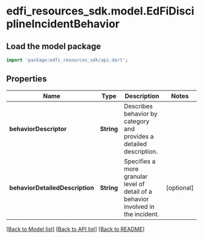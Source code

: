 # edfi_resources_sdk.model.EdFiDisciplineIncidentBehavior

## Load the model package
```dart
import 'package:edfi_resources_sdk/api.dart';
```

## Properties
Name | Type | Description | Notes
------------ | ------------- | ------------- | -------------
**behaviorDescriptor** | **String** | Describes behavior by category and provides a detailed description. | 
**behaviorDetailedDescription** | **String** | Specifies a more granular level of detail of a behavior involved in the incident. | [optional] 

[[Back to Model list]](../README.md#documentation-for-models) [[Back to API list]](../README.md#documentation-for-api-endpoints) [[Back to README]](../README.md)


